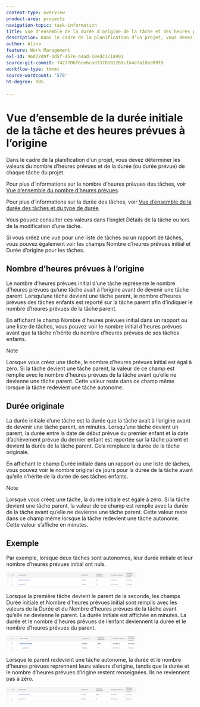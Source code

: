 ```yaml
---
content-type: overview
product-area: projects
navigation-topic: task-information
title: Vue d'ensemble de la durée d'origine de la tâche et des heures prévues d'origine
description: Dans le cadre de la planification d’un projet, vous devez déterminer les valeurs du nombre d’heures prévues et de la durée (ou durée prévue) de chaque tâche du projet.
author: Alina
feature: Work Management
exl-id: 96d77d9f-3d5f-457e-a4ad-10edc371a991
source-git-commit: 7427706f6ce6cad3370b91269c1b4e7a10ed09f9
workflow-type: tm+mt
source-wordcount: '578'
ht-degree: 98%

---
```


# Vue d’ensemble de la durée initiale de la tâche et des heures prévues à l’origine

Dans le cadre de la planification d’un projet, vous devez déterminer les valeurs du nombre d’heures prévues et de la durée (ou durée prévue) de chaque tâche du projet.

Pour plus d’informations sur le nombre d’heures prévues des tâches, voir [Vue d’ensemble du nombre d’heures prévues](../../../manage-work/tasks/task-information/planned-hours.md).

Pour plus d’informations sur la durée des tâches, voir [Vue d’ensemble de la durée des tâches et du type de durée](../../../manage-work/tasks/taskdurtn/task-duration-and-duration-type.md).

Vous pouvez consulter ces valeurs dans l’onglet Détails de la tâche ou lors de la modification d’une tâche.

Si vous créez une vue pour une liste de tâches ou un rapport de tâches, vous pouvez également voir les champs Nombre d’heures prévues initial et Durée d’origine pour les tâches.

## Nombre d’heures prévues à l’origine

Le nombre d’heures prévues initial d’une tâche représente le nombre d’heures prévues qu’une tâche avait à l’origine avant de devenir une tâche parent. Lorsqu’une tâche devient une tâche parent, le nombre d’heures prévues des tâches enfants est reporté sur la tâche parent afin d’indiquer le nombre d’heures prévues de la tâche parent.

En affichant le champ Nombre d’heures prévues initial dans un rapport ou une liste de tâches, vous pouvez voir le nombre initial d’heures prévues avant que la tâche n’hérite du nombre d’heures prévues de ses tâches enfants.

>[!NOTE]
>
>Lorsque vous créez une tâche, le nombre d’heures prévues initial est égal à zéro. Si la tâche devient une tâche parent, la valeur de ce champ est remplie avec le nombre d’heures prévues de la tâche avant qu’elle ne devienne une tâche parent. Cette valeur reste dans ce champ même lorsque la tâche redevient une tâche autonome.

## Durée originale

La durée initiale d’une tâche est la durée que la tâche avait à l’origine avant de devenir une tâche parent, en minutes. Lorsqu’une tâche devient un parent, la durée entre la date de début prévue du premier enfant et la date d’achèvement prévue du dernier enfant est reportée sur la tâche parent et devient la durée de la tâche parent. Cela remplace la durée de la tâche originale.

En affichant le champ Durée initiale dans un rapport ou une liste de tâches, vous pouvez voir le nombre original de jours pour la durée de la tâche avant qu’elle n’hérite de la durée de ses tâches enfants.

>[!NOTE]
>
>Lorsque vous créez une tâche, la durée initiale est égale à zéro. Si la tâche devient une tâche parent, la valeur de ce champ est remplie avec la durée de la tâche avant qu’elle ne devienne une tâche parent. Cette valeur reste dans ce champ même lorsque la tâche redevient une tâche autonome. Cette valeur s’affiche en minutes.

## Exemple

Par exemple, lorsque deux tâches sont autonomes, leur durée initiale et leur nombre d’heures prévues initial ont nuls.

![original_planned_hours_and_duration_without_parent.png](assets/original-planned-hours-and-duration-without-parent-350x38.png)

Lorsque la première tâche devient le parent de la seconde, les champs Durée initiale et Nombre d’heures prévues initial sont remplis avec les valeurs de la Durée et du Nombre d’heures prévues de la tâche avant qu’elle ne devienne le parent. La durée initiale est affichée en minutes. La durée et le nombre d’heures prévues de l’enfant deviennent la durée et le nombre d’heures prévues du parent.

![original_and_planned_hours_with_a_parent_task.png](assets/original-and-planned-hours-with-a-parent-task-350x38.png)

Lorsque le parent redevient une tâche autonome, la durée et le nombre d’heures prévues reprennent leurs valeurs d’origine, tandis que la durée et le nombre d’heures prévues d’lrigine restent renseignées. Ils ne reviennent pas à zéro.

![original_duration_and_planned_hours_after_reversal_of_a_parent.png](assets/original-duration-and-planned-hours-after-reversal-of-a-parent-350x39.png)
